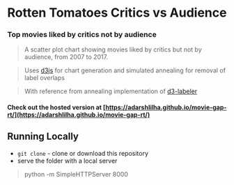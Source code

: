 # Rotten Tomatoes Critics vs Audience
### Top movies liked by critics not by audience

> A scatter plot chart showing movies liked by critics but not by audience, from 2007 to 2017. 

> Uses [d3js](https://d3js.org/) for chart generation and simulated annealing for removal of label overlaps

> With reference from annealing implementation of [d3-labeler](https://github.com/tinker10/D3-Labeler)

#### Check out the hosted version at [https://adarshlilha.github.io/movie-gap-rt/](https://adarshlilha.github.io/movie-gap-rt/)

## Running Locally
- `git clone` - clone or download this repository
- serve the folder with a local server

>python -m SimpleHTTPServer 8000
